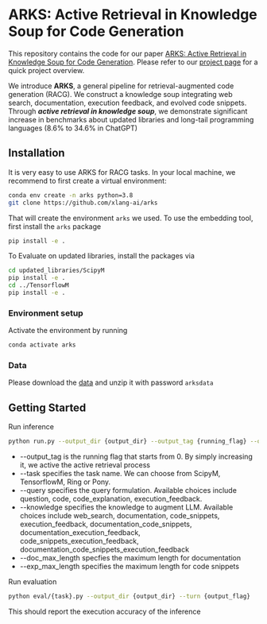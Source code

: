 # ARKS: Active Retrieval in Knowledge Soup for Code Generation

This repository contains the code for our paper [ARKS: Active Retrieval in Knowledge Soup for Code Generation](https://arxiv.org/abs/2402.12317). Please refer to our [project page](https://arks-codegen.github.io/) for a quick project overview.

We introduce **ARKS**, a general pipeline for retrieval-augmented code generation (RACG). 
We construct a knowledge soup integrating web search, documentation, execution feedback, and evolved code snippets.
Through ***active retrieval in knowledge soup***, we demonstrate significant increase in benchmarks about updated libraries and long-tail programming languages (8.6% to 34.6% in ChatGPT)

## Installation
It is very easy to use ARKS for RACG tasks. In your local machine, we recommend to first create a virtual environment:
```bash
conda env create -n arks python=3.8
git clone https://github.com/xlang-ai/arks
```
That will create the environment `arks` we used. To use the embedding tool, first install the `arks` package
```bash
pip install -e .
```
To Evaluate on updated libraries, install the packages via
```bash
cd updated_libraries/ScipyM
pip install -e .
cd ../TensorflowM
pip install -e .
```

### Environment setup

Activate the environment by running
```bash
conda activate arks
```

### Data
Please download the [data](https://drive.google.com/file/d/1g_i6Xyl5wFBeXsQGG5kHzCHwtJiHgTq9/view?usp=sharing) and unzip it with password `arksdata`

## Getting Started
Run inference
```bash
python run.py --output_dir {output_dir} --output_tag {running_flag} --openai_key {your_openai_key} --task {task_name}
```
* --output_tag is the running flag that starts from 0. By simply increasing it, we active the active retrieval process
* --task specifies the task name. We can choose from ScipyM, TensorflowM, Ring or Pony.
* --query specifies the query formulation. Available choices include question, code, code_explanation, execution_feedback.
* --knowledge specifies the knowledge to augment LLM. Available choices include web_search, documentation, code_snippets, execution_feedback, documentation_code_snippets, documentation_execution_feedback, code_snippets_execution_feedback, documentation_code_snippets_execution_feedback
* --doc_max_length specfies the maximum length for documentation
* --exp_max_length specifies the maximum length for code snippets

Run evaluation
```bash
python eval/{task}.py --output_dir {output_dir} --turn {output_flag}
```
This should report the execution accuracy of the inference

